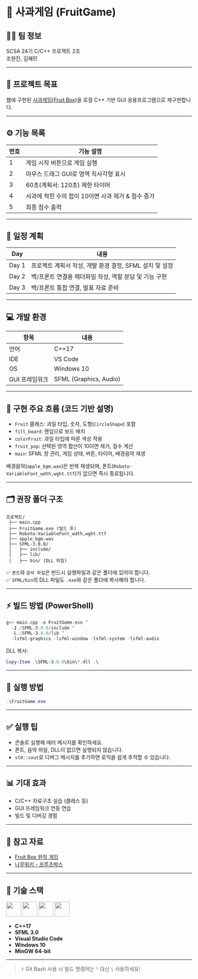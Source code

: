 # 🍎 사과게임 (FruitGame)

## 🙍‍♂️ 팀 정보
SCSA 24기 C/C++ 프로젝트 2조  
조완진, 김혜민

---

## 🎯 프로젝트 목표
웹에 구현된 [사과게임(Fruit Box)](https://www.gamesaien.com/game/fruit_box_a/)을
로컬 C++ 기반 GUI 응용프로그램으로 재구현합니다.

---

## ⚙️ 기능 목록
| 번호 | 기능 설명 |
|------|-----------|
| 1 | 게임 시작 버튼으로 게임 실행 |
| 2 | 마우스 드래그 GUI로 영역 직사각형 표시 |
| 3 | 60초(계획서: 120초) 제한 타이머 |
| 4 | 사과에 적힌 수의 합이 10이면 사과 제거 & 점수 증가 |
| 5 | 최종 점수 출력 |

---

## 📅 일정 계획
| Day | 내용 |
|-----|------|
| Day 1 | 프로젝트 계획서 작성, 개발 환경 결정, SFML 설치 및 설정 |
| Day 2 | 백/프론트 연결용 헤더파일 작성, 역할 분담 및 기능 구현 |
| Day 3 | 백/프론트 통합 연결, 발표 자료 준비 |

---

## 💻 개발 환경

| 항목 | 내용 |
|------|------|
| 언어 | C++17 |
| IDE | VS Code |
| OS | Windows 10 |
| GUI 프레임워크 | SFML (Graphics, Audio) |

---

## 🧩 구현 주요 흐름 (코드 기반 설명)
- `Fruit` 클래스: 과일 타입, 숫자, 도형(`CircleShape`) 포함
- `fill_board`: 랜덤으로 보드 배치
- `colorFruit`: 과일 타입에 따른 색상 적용
- `fruit_pop`: 선택된 영역 합산이 10이면 제거, 점수 계산
- `main`: SFML 창 관리, 게임 상태, 버튼, 타이머, 배경음악 재생

배경음악(`apple_bgm.wav`)은 반복 재생되며, 폰트(`Roboto-VariableFont_wdth,wght.ttf`)가 없으면 즉시 종료됩니다.

---

## 🗂️ 권장 폴더 구조
```
프로젝트/
 ├── main.cpp
 ├── FruitGame.exe (빌드 후)
 ├── Roboto-VariableFont_wdth,wght.ttf
 ├── apple_bgm.wav
 ├── SFML-3.0.0/
 │   ├── include/
 │   ├── lib/
 │   ├── bin/ (DLL 파일)
```

✅ `폰트`와 `음악 파일`은 반드시 실행파일과 같은 폴더에 있어야 합니다.  
✅ `SFML/bin`의 DLL 파일도 `.exe`와 같은 폴더에 복사해야 합니다.

---

## ⚡ 빌드 방법 (PowerShell)
```powershell
g++ main.cpp -o FruitGame.exe ^
  -I./SFML-3.0.0/include ^
  -L./SFML-3.0.0/lib ^
  -lsfml-graphics -lsfml-window -lsfml-system -lsfml-audio
```

DLL 복사:
```powershell
Copy-Item .\SFML-3.0.0\bin\*.dll .\
```

---

## 🚀 실행 방법
```powershell
.\FruitGame.exe
```

---

## ✅ 실행 팁
- 콘솔로 실행해 에러 메시지를 확인하세요.
- 폰트, 음악 파일, DLL이 없으면 실행되지 않습니다.
- `std::cout`로 디버그 메시지를 추가하면 로직을 쉽게 추적할 수 있습니다.

---

## 📊 기대 효과
- C/C++ 자료구조 실습 (클래스 등)
- GUI 프레임워크 연동 연습
- 빌드 및 디버깅 경험

---

## 📎 참고 자료
- [Fruit Box 원작 게임](https://www.gamesaien.com/game/fruit_box_a/)
- [나무위키 - 프루츠박스](https://namu.wiki/w/%E3%83%95%E3%83%AB%E3%83%BC%E3%83%84%E3%83%9C%E3%83%83%E3%82%AF%E3%82%B9)

---

## 🔧 기술 스택
<p>
  <img src="https://cdn.jsdelivr.net/gh/devicons/devicon/icons/cplusplus/cplusplus-original.svg" width="40" height="40"/>
  <img src="https://upload.wikimedia.org/wikipedia/commons/6/6a/SFML_Logo.svg" width="40" height="40"/>
  <img src="https://cdn.jsdelivr.net/gh/devicons/devicon/icons/vscode/vscode-original.svg" width="40" height="40"/>
  <img src="https://cdn.jsdelivr.net/gh/devicons/devicon/icons/windows8/windows8-original.svg" width="40" height="40"/>
</p>

- **C++17**
- **SFML 3.0**
- **Visual Studio Code**
- **Windows 10**
- **MinGW 64-bit**

---

> ⚡ Git Bash 사용 시 빌드 명령어는 `^` 대신 `\` 사용하세요!
